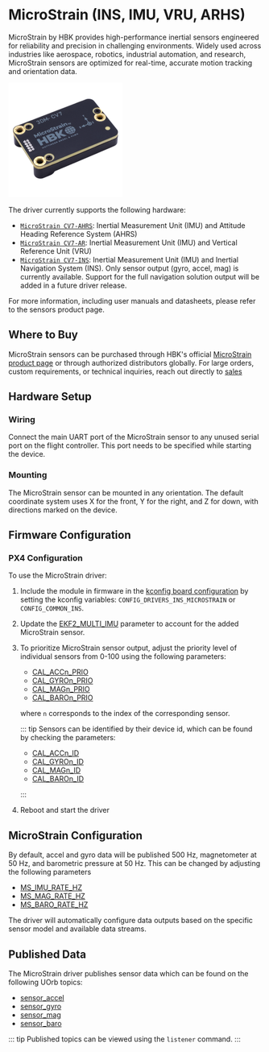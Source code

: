 # MicroStrain (INS, IMU, VRU, ARHS)

MicroStrain by HBK provides high-performance inertial sensors engineered for reliability and precision in challenging environments.
Widely used across industries like aerospace, robotics, industrial automation, and research, MicroStrain sensors are optimized for real-time, accurate motion tracking and orientation data.

![CV7](../../assets/hardware/sensors/inertial/microstrain_3dm_cv7_hbk.png)

The driver currently supports the following hardware:

- [`MicroStrain CV7-AHRS`](https://www.microstrain.com/inertial-sensors/3dm-cv7-ahrs): Inertial Measurement Unit (IMU) and Attitude Heading Reference System (AHRS)
- [`MicroStrain CV7-AR`](https://www.microstrain.com/inertial-sensors/3dmcv7-ar): Inertial Measurement Unit (IMU) and Vertical Reference Unit (VRU)
- [`MicroStrain CV7-INS`](https://www.microstrain.com/inertial-sensors/3dmcv7-ins): Inertial Measurement Unit (IMU) and Inertial Navigation System (INS).
  Only sensor output (gyro, accel, mag) is currently available. 
  Support for the full navigation solution output will be added in a future driver release.

For more information, including user manuals and datasheets, please refer to the sensors product page.

## Where to Buy

MicroStrain sensors can be purchased through HBK's official [MicroStrain product page](https://www.microstrain.com/inertial-sensors/all-sensors) or through authorized distributors globally.
For large orders, custom requirements, or technical inquiries, reach out directly to [sales](https://www.microstrain.com/contact-sales)

## Hardware Setup

### Wiring

Connect the main UART port of the MicroStrain sensor to any unused serial port on the flight controller.
This port needs to be specified while starting the device.

### Mounting

The MicroStrain sensor can be mounted in any orientation.
The default coordinate system uses X for the front, Y for the right, and Z for down, with directions marked on the device.

## Firmware Configuration

### PX4 Configuration

To use the MicroStrain driver:

1. Include the module in firmware in the [kconfig board configuration](../hardware/porting_guide_config.md#px4-board-configuration-kconfig) by setting the kconfig variables: `CONFIG_DRIVERS_INS_MICROSTRAIN` or `CONFIG_COMMON_INS`.
2. Update the [EKF2_MULTI_IMU](../advanced_config/parameter_reference.md#EKF2_MULTI_IMU) parameter to account for the added MicroStrain sensor.
3. To prioritize MicroStrain sensor output, adjust the priority level of individual sensors from 0-100 using the following parameters:

   - [CAL_ACCn_PRIO](../advanced_config/parameter_reference.md#CAL_ACC0_PRIO)
   - [CAL_GYROn_PRIO](../advanced_config/parameter_reference.md#CAL_GYRO0_PRIO)
   - [CAL_MAGn_PRIO](../advanced_config/parameter_reference.md#CAL_MAG0_PRIO)
   - [CAL_BAROn_PRIO](../advanced_config/parameter_reference.md#CAL_BARO0_PRIO)

   where `n` corresponds to the index of the corresponding sensor.

   ::: tip
   Sensors can be identified by their device id, which can be found by checking the parameters:

   - [CAL_ACCn_ID](../advanced_config/parameter_reference.md#CAL_ACC0_ID)
   - [CAL_GYROn_ID](../advanced_config/parameter_reference.md#CAL_GYRO0_ID)
   - [CAL_MAGn_ID](../advanced_config/parameter_reference.md#CAL_MAG0_ID)
   - [CAL_BAROn_ID](../advanced_config/parameter_reference.md#CAL_BARO0_ID)

   :::

4. Reboot and start the driver

## MicroStrain Configuration

By default, accel and gyro data will be published 500 Hz, magnetometer at 50 Hz, and barometric pressure at 50 Hz.
This can be changed by adjusting the following parameters

- [MS_IMU_RATE_HZ](../advanced_config/parameter_reference.md#MS_IMU_RATE_HZ)
- [MS_MAG_RATE_HZ](../advanced_config/parameter_reference.md#MS_MAG_RATE_HZ)
- [MS_BARO_RATE_HZ](../advanced_config/parameter_reference.md#MS_BARO_RATE_HZ)

The driver will automatically configure data outputs based on the specific sensor model and available data streams.

## Published Data

The MicroStrain driver publishes sensor data which can be found on the following UOrb topics:

- [sensor_accel](../msg_docs/SensorAccel.md)
- [sensor_gyro](../msg_docs/SensorGyro.md)
- [sensor_mag](../msg_docs/SensorMag.md)
- [sensor_baro](../msg_docs/SensorBaro.md)

::: tip
Published topics can be viewed using the `listener` command.
:::

